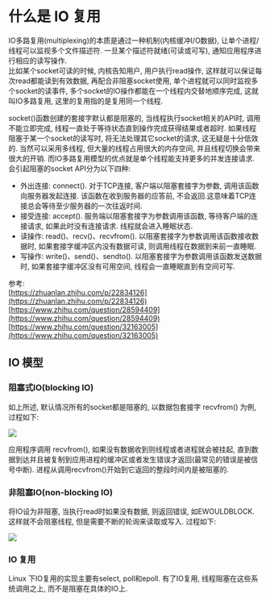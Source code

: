 # 什么是 IO 复用

IO多路复用(multiplexing)的本质是通过一种机制(内核缓冲I/O数据), 让单个进程/线程可以监视多个文件描述符. 一旦某个描述符就绪(可读或可写), 通知应用程序进行相应的读写操作.   
比如某个socket可读的时候, 内核告知用户, 用户执行read操作, 这样就可以保证每次read都能读到有效数据, 再配合非阻塞socket使用, 单个进程就可以同时监视多个socket的读事件, 多个socket的IO操作都能在一个线程内交替地顺序完成, 这就叫IO多路复用, 这里的复用指的是复用同一个线程.  

socket()函数创建的套接字默认都是阻塞的, 当线程执行socket相关的API时, 调用不能立即完成, 线程一直处于等待状态直到操作完成获得结果或者超时. 如果线程阻塞于某一个socket的读写时, 将无法处理其它socket的请求, 这无疑是十分低效的. 当然可以采用多线程, 但大量的线程占用很大的内存空间, 并且线程切换会带来很大的开销. 而IO多路复用模型的优点就是单个线程能支持更多的并发连接请求.  
会引起阻塞的socket API分为以下四种:

* 外出连接: connect(). 对于TCP连接, 客户端以阻塞套接字为参数, 调用该函数向服务器发起连接. 该函数在收到服务器的应答前, 不会返回.这意味着TCP连接总会等待至少服务器的一次往返时间.
* 接受连接: accept(). 服务端以阻塞套接字为参数调用该函数, 等待客户端的连接请求, 如果此时没有连接请求. 线程就会进入睡眠状态.
* 读操作: read()、recv()、recvfrom(). 以阻塞套接字为参数调用该函数接收数据时, 如果套接字缓冲区内没有数据可读, 则调用线程在数据到来前一直睡眠.
* 写操作: write()、send()、sendto(). 以阻塞套接字为参数调用该函数发送数据时, 如果套接字缓冲区没有可用空间, 线程会一直睡眠直到有空间可写.

参考:  
[https://zhuanlan.zhihu.com/p/22834126](https://zhuanlan.zhihu.com/p/22834126)  
[https://www.zhihu.com/question/28594409](https://www.zhihu.com/question/28594409)  
[https://www.zhihu.com/question/32163005](https://www.zhihu.com/question/32163005)

## IO 模型

### 阻塞式IO(blocking IO)
如上所述, 默认情况所有的socket都是阻塞的, 以数据包套接字 recvfrom() 为例, 过程如下:

![](http://i.imgur.com/6oRQvoY.gif) 

应用程序调用 recvfrom(), 如果没有数据收到则线程或者进程就会被挂起, 直到数据到达并且被复制到应用进程的缓冲区或者发生错误才返回(最常见的错误是被信号中断). 进程从调用recvfrom()开始到它返回的整段时间内是被阻塞的.

### 非阻塞IO(non-blocking IO)
将IO设为非阻塞, 当执行read时如果没有数据, 则返回错误, 如EWOULDBLOCK. 这样就不会阻塞线程, 但是需要不断的轮询来读取或写入. 过程如下:

![](http://i.imgur.com/WqfQjTs.gif)



### IO 复用
Linux 下IO复用的实现主要有select, poll和epoll. 有了IO复用, 线程阻塞在这些系统调用之上, 而不是阻塞在具体的IO上.
